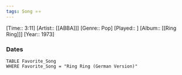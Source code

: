 ```yaml
---
tags: Song ⭐⭐ 
---
```

[Time:: 3:11]
[Artist:: [[ABBA]]]
[Genre:: Pop]
[Played:: ]
[Album:: [[Ring Ring]]]
[Year:: 1973]
### Dates
````dataview
TABLE Favorite_Song
WHERE Favorite_Song = "Ring Ring (German Version)"
````